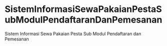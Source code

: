 # SistemInformasiSewaPakaianPestaSubModulPendaftaranDanPemesanan
Sistem Informasi Sewa Pakaian Pesta Sub Modul Pendaftaran dan Pemesanan
